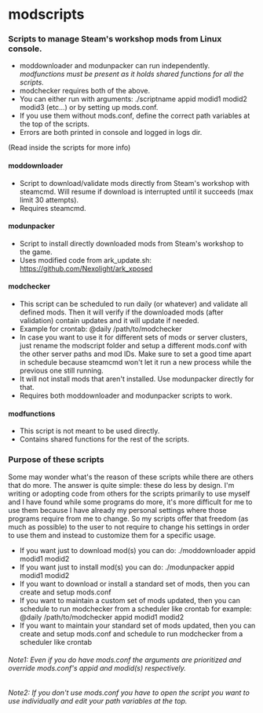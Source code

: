 # modscripts

### Scripts to manage Steam's workshop mods from Linux console. 
+ moddownloader and modunpacker can run independently.  
*modfunctions must be present as it holds shared functions for all the scripts.*
+ modchecker requires both of the above.
+ You can either run with arguments: ./scriptname appid modid1 modid2 modid3 (etc...) or by setting up mods.conf.
+ If you use them without mods.conf, define the correct path variables at the top of the scripts.
+ Errors are both printed in console and logged in logs dir.

(Read inside the scripts for more info)



#### moddownloader 
+ Script to download/validate mods directly from Steam's workshop with steamcmd.
   Will resume if download is interrupted until it succeeds (max limit 30 attempts).
+ Requires steamcmd.

#### modunpacker 
+ Script to install directly downloaded mods from Steam's workshop to the game.
+ Uses modified code from ark_update.sh: https://github.com/Nexolight/ark_xposed

#### modchecker
+ This script can be scheduled to run daily (or whatever) and validate all defined mods.
   Then it will verify if the downloaded mods (after validation) contain updates and it will update if needed.
+ Example for crontab: @daily /path/to/modchecker
+ In case you want to use it for different sets of mods or server clusters, just rename the modscript folder and setup
   a different mods.conf with the other server paths and mod IDs. Make sure to set a good time apart in schedule because
   steamcmd won't let it run a new process while the previous one still running.
+ It will not install mods that aren't installed. Use modunpacker directly for that.
+ Requires both moddownloader and modunpacker scripts to work.

#### modfunctions
+ This script is not meant to be used directly.
+ Contains shared functions for the rest of the scripts.


### Purpose of these scripts
Some may wonder what's the reason of these scripts while there are others that do more.
The answer is quite simple: these do less by design.
I'm writing or adopting code from others for the scripts primarily to use myself and I have found
while some programs do more, it's more difficult for me to use them because I have already my personal
settings where those programs require from me to change. So my scripts offer that freedom (as much as possible)
to the user to not require to change his settings in order to use them and instead to customize them for a specific usage.
+ If you want just to download mod(s) you can do: ./moddownloader appid modid1 modid2
+ If you want just to install mod(s) you can do: ./modunpacker appid modid1 modid2
+ If you want to download or install a standard set of mods, then you can create and setup mods.conf
+ If you want to maintain a custom set of mods updated, then you can schedule to run modchecker from a scheduler like crontab
for example: @daily /path/to/modchecker appid modid1 modid2
+ If you want to maintain your standard set of mods updated, then you can create and setup mods.conf and schedule to run
modchecker from a scheduler like crontab

###### Note1: Even if you do have mods.conf the arguments are prioritized and override mods.conf's appid and modid(s) respectively.
###### Note2: If you don't use mods.conf you have to open the script you want to use individually and edit your path variables at the top.
